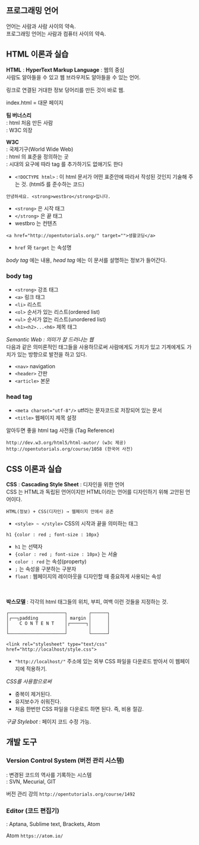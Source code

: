 ## 프로그래밍 언어

언어는 사람과 사람 사이의 약속.  
프로그래밍 언어는 사람과 컴퓨터 사이의 약속.  


## HTML 이론과 실습

**HTML** : **HyperText Markup Language** : 웹의 중심  
사람도 알아들을 수 있고 웹 브라우저도 알아들을 수 있는 언어.  

링크로 연결된 거대한 정보 덩어리를 만든 것이 바로 웹.  

index.html = 대문 페이지  



**팀 버너스리**  
: html 처음 만든 사람  
: W3C 의장  

**W3C**  
: 국제기구(World Wide Web)  
: html 의 표준을 정의하는 곳  
: 시대의 요구에 따라 tag 를 추가하기도 없애기도 한다  

- `<!DOCTYPE html>` : 이 html 문서가 어떤 표준안에 따라서 작성된 것인지 기술해 주는 것. (html5 를 준수하는 코드)  


```
안녕하세요. <strong>westbro</strong>입니다.
```
- `<strong>` 은 시작 태그
- `</strong>` 은 끝 태그  
- westbro 는 컨텐츠  

```
<a href="http://opentutorials.org/" target="">생활코딩</a>  
```
- `href` 와 `target` 는 속성명  



*body tag* 에는 내용, *head tag* 에는 이 문서를 설명하는 정보가 들어간다.  


### body tag  
- `<strong>` 강조 태그
- `<a>` 링크 태그
- `<li>` 리스트
- `<ol>` 순서가 있는 리스트(ordered list)
- `<ul>` 순서가 없는 리스트(unordered list)
- `<h1><h2>...<h6>` 제목 태그

*Semantic Web : 의미가 잘 드러나는 웹*  
다음과 같은 의미론적인 태그들을 사용하므로써 사람에게도 가치가 있고 기계에게도 가치가 있는 방향으로 발전을 하고 있다.  

- `<nav>` navigation
- `<header>` 간판
- `<article>` 본문  


### head tag  
- `<meta charset="utf-8"/>` utf라는 문자코드로 저장되어 있는 문서
- `<title>` 웹페이지 제목 설정  


알아두면 좋을 html tag 사전들 (Tag Reference)
```
http://dev.w3.org/html5/html-autor/ (w3c 제공)
http://opentutorials.org/course/1058 (한국어 사전)
```


## CSS 이론과 실습

**CSS** : **Cascading Style Sheet** : 디자인을 위한 언어  
CSS 는 HTML과 독립된 언어이지만 HTML이라는 언어를 디자인하기 위해 고안된 언어이다.  

```
HTML(정보) + CSS(디자인) → 웹페이지 안에서 공존
```

- `<style> ~ </style>` CSS의 시작과 끝을 의미하는 태그

```
h1 {color : red ; font-size : 10px}
```
- `h1` 는 선택자
- `{color : red ; font-size : 10px}` 는 서술
- `color : red` 는 속성(property)
- `;` 는 속성을 구분하는 구분자
- `float` : 웹페이지의 레이아웃을 디자인할 때 중요하게 사용되는 속성
<br/><br/><br/>

**박스모델** : 각각의 html 태그들의 위치, 부피, 여백 이런 것들을 지정하는 것.
```
┌─────────────────────┐        ┌──────┐
│┌──┐padding          │ margin │      │
│    C O N T E N T    │┌──────┐│      │
│                     │        │      │
└─────────────────────┘        └──────┘
```


```
<link rel="stylesheet" type="text/css" href="http://localhost/style.css">
```
- `"http://localhost/"` 주소에 있는 외부 CSS 파일을 다운로드 받아서 이 웹페이지에 적용하기.

*CSS를 사용함으로써*
- 중복이 제거된다.
- 유지보수가 쉬워진다.
- 처음 한번만 CSS 파일을 다운로드 하면 된다. 즉, 비용 절감.

*구글 Stylebot* : 페이지 코드 수정 가능.


## 개발 도구

### Version Control System (버전 관리 시스템)  
: 변경된 코드의 역사를 기록하는 시스템  
: SVN, Mecurial, GIT  

버전 관리 강의 `http://opentutorials.org/course/1492`  

### Editor (코드 편집기)  
: Aptana, Sublime text, Brackets, Atom

Atom `https://atom.io/`
